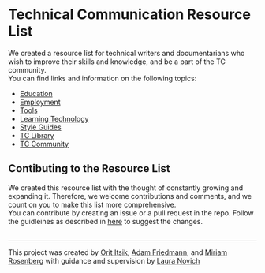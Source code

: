 # Technical Communication Resource List 
We created a resource list for technical writers and documentarians who wish to improve their skills and knowledge, and be a part of the TC community.
<br>
You can find links and information on the following topics:
- [Education](https://github.com/Laura-Novich-OBW/resource-list/blob/main/learning-technology.md)
- [Employment](https://github.com/Laura-Novich-OBW/resource-list/blob/main/TC%20Employment.md)
- [Tools](https://github.com/Laura-Novich-OBW/resource-list/blob/main/Documentation%20Tools.md)
- [Learning Technology](https://github.com/Laura-Novich-OBW/resource-list/blob/main/learning-technology.md)
- [Style Guides](https://github.com/Laura-Novich-OBW/resource-list/blob/main/Documentation-Guides.md)
- [TC Library](https://github.com/Laura-Novich-OBW/resource-list/blob/main/TC-library.md)
- [TC Community](https://github.com/Laura-Novich-OBW/resource-list/blob/main/Community-Resources.md)


## Contibuting to the Resource List
We created this resource list with the thought of constantly growing and expanding it. Therefore, we welcome contributions and comments, and we count on you to make this list more comprehensive. 
<br>
You can contribute by creating an issue or a pull request in the repo. Follow the guidleines as described in [here](https://docs.github.com/en/pull-requests/collaborating-with-pull-requests/working-with-forks) to suggest the changes.  
<br>
___

This project was created by [Orit Itsik](https://github.com/OritItsik), [Adam Friedmann](https://github.com/aafriedmann), and [Miriam Rosenberg](https://github.com/miriam1986) with guidance and supervision by [Laura Novich](https://github.com/Laura-Novich-OBW)

